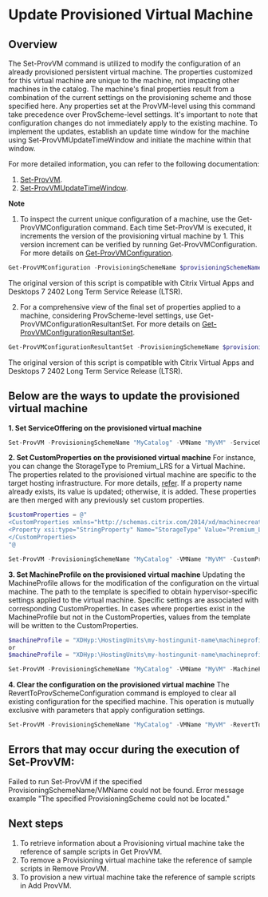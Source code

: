 # Update Provisioned Virtual Machine
## Overview
The Set-ProvVM command is utilized to modify the configuration of an already provisioned persistent virtual machine.
The properties customized for this virtual machine are unique to the machine, not impacting other machines in the catalog. The machine's final properties result from a combination of the current settings on the provisioning scheme and those specified here. Any properties set at the ProvVM-level using this command take precedence over ProvScheme-level settings.
It's important to note that configuration changes do not immediately apply to the existing machine. To implement the updates, establish an update time window for the machine using Set-ProvVMUpdateTimeWindow and initiate the machine within that window.

For more detailed information, you can refer to the following documentation:
1. [Set-ProvVM](https://developer-docs.citrix.com/en-us/citrix-daas-sdk/machinecreation/set-provvm).
2. [Set-ProvVMUpdateTimeWindow](https://developer-docs.citrix.com/en-us/citrix-virtual-apps-desktops-sdk/current-release/machinecreation/set-provvmupdatetimewindow).

**Note**
1. To inspect the current unique configuration of a machine, use the Get-ProvVMConfiguration command. Each time Set-ProvVM is executed, it increments the version of the provisioning virtual machine by 1. This version increment can be verified by running Get-ProvVMConfiguration.
For more details on [Get-ProvVMConfiguration](https://developer-docs.citrix.com/en-us/citrix-daas-sdk/machinecreation/get-provvmconfiguration).
```powershell
Get-ProvVMConfiguration -ProvisioningSchemeName $provisioningSchemeName -VMName $vmName
```
The original version of this script is compatible with Citrix Virtual Apps and Desktops 7 2402 Long Term Service Release (LTSR). 

2. For a comprehensive view of the final set of properties applied to a machine, considering ProvScheme-level settings, use Get-ProvVMConfigurationResultantSet.
For more details on [Get-ProvVMConfigurationResultantSet](https://developer-docs.citrix.com/en-us/citrix-daas-sdk/machinecreation/get-provvmconfigurationresultantset).
```powershell
Get-ProvVMConfigurationResultantSet -ProvisioningSchemeName $provisioningSchemeName -VMName $vmName
```
 The original version of this script is compatible with Citrix Virtual Apps and Desktops 7 2402 Long Term Service Release (LTSR).

## Below are the ways to update the provisioned virtual machine
**1. Set ServiceOffering on the provisioned virtual machine**
```powershell
Set-ProvVM -ProvisioningSchemeName "MyCatalog" -VMName "MyVM" -ServiceOffering "XDHyp:\Connections\my-connection-name\East US.region\serviceoffering.folder\Standard_B1ls.serviceoffering"
```

**2. Set CustomProperties on the provisioned virtual machine**
For instance, you can change the StorageType to Premium_LRS for a Virtual Machine. The properties related to the provisioned virtual machine are specific to the target hosting infrastructure. For more details, [refer](https://developer-docs.citrix.com/en-us/citrix-virtual-apps-desktops-sdk/current-release/MachineCreation/about_Prov_CustomProperties.html). If a property name already exists, its value is updated; otherwise, it is added. These properties are then merged with any previously set custom properties.
```powershell
$customProperties = @"
<CustomProperties xmlns="http://schemas.citrix.com/2014/xd/machinecreation" xmlns:xsi="http://www.w3.org/2001/XMLSchema-instance">
<Property xsi:type="StringProperty" Name="StorageType" Value="Premium_LRS" />
</CustomProperties>
"@

Set-ProvVM -ProvisioningSchemeName "MyCatalog" -VMName "MyVM" -CustomProperties $customProperties
```

**3. Set MachineProfile on the provisioned virtual machine**
Updating the MachineProfile allows for the modification of the configuration on the virtual machine. The path to the template is specified to obtain hypervisor-specific settings applied to the virtual machine. Specific settings are associated with corresponding CustomProperties. In cases where properties exist in the MachineProfile but not in the CustomProperties, values from the template will be written to the CustomProperties.
```powershell
$machineProfile = "XDHyp:\HostingUnits\my-hostingunit-name\machineprofile.folder\myResourceGroupName.resourcegroup\myTemplateSpecName.templatespec\myTemplateSpecVersion.templatespecversion"
or 
$machineProfile = "XDHyp:\HostingUnits\my-hostingunit-name\machineprofile.folder\myResourceGroupName.resourcegroup\machineProfileVmName.vm"

Set-ProvVM -ProvisioningSchemeName "MyCatalog" -VMName "MyVM" -MachineProfile $machineProfile
```

**4. Clear the configuration on the provisioned virtual machine**
The RevertToProvSchemeConfiguration command is employed to clear all existing configuration for the specified machine. This operation is mutually exclusive with parameters that apply configuration settings.
```powershell
Set-ProvVM -ProvisioningSchemeName "MyCatalog" -VMName "MyVM" -RevertToProvSchemeConfiguration
```

## Errors that may occur during the execution of Set-ProvVM:
Failed to run Set-ProvVM if the specified ProvisioningSchemeName/VMName could not be found. Error message example "The specified ProvisioningScheme could not be located."

## Next steps
1. To retrieve information about a Provisioning virtual machine take the reference of sample scripts in Get ProvVM.
2. To remove a Provisioning virtual machine take the reference of sample scripts in Remove ProvVM.
3. To provision a new virtual machine take the reference of sample scripts in Add ProvVM.